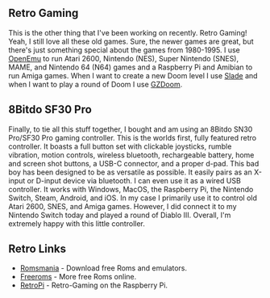 ## Retro Gaming

This is the other thing that I've been working on recently. Retro Gaming! Yeah, I still love all these old games. Sure, the newer games are great, but there's just something special about the games from 1980-1995. I use [OpenEmu]() to run Atari 2600, Nintendo (NES), Super Nintendo (SNES), MAME, and Nintendo 64 (N64) games and a Raspberry Pi and Amibian to run Amiga games. 
When I want to create a new Doom level I use [Slade]() and when I want to play a round of Doom I use [GZDoom]().

## 8Bitdo SF30 Pro 

Finally, to tie all this stuff together, I bought and am using an 8Bitdo SN30 Pro/SF30 Pro gaming controller. This is the worlds first, fully featured retro controller. It boasts a full button set with clickable joysticks, rumble vibration, motion controls, wireless bluetooth, rechargeable battery, home and screen shot buttons, a USB-C connector, and a proper d-pad. This bad boy has been designed to be as versatile as possible. It easily pairs as an X-input or D-input device via bluetooth. I can even use it as a wired USB controller. It works with Windows, MacOS, the Raspberry Pi, the Nintendo Switch, Steam, Android, and iOS. In my case I primarily use it to control old Atari 2600, SNES, and Amiga games. However, I did connect it to my Nintendo Switch today and played a round of Diablo III. Overall, I'm extremely happy with this little controller.

## Retro Links

- [Romsmania](https://romsmania.cc/) - Download free Roms and emulators.
- [Freeroms](https://www.freeroms.com/) - More free Roms online.
- [RetroPi](https://retropie.org.uk/) - Retro-Gaming on the Raspberry Pi.